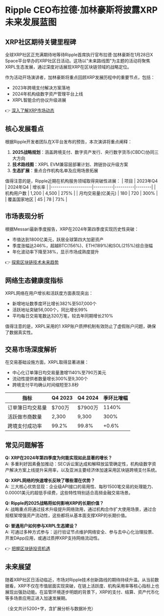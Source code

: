 # Ripple CEO布拉德·加林豪斯将披露XRP未来发展蓝图

## XRP社区期待关键里程碑

全球XRP社区正充满期待地等待Ripple首席执行官布拉德·加林豪斯在1月28日X Space平台举办的XRP社区日活动。这场以"未来路线图"为主题的活动将聚焦XRPL生态发展，通过深度对话展现XRP在区块链领域的战略定位。

作为活动开场演讲者，加林豪斯将重点回顾XRP发展历程中的重要节点，包括：
- 2023年跨境支付解决方案落地
- 2024年机构级数字资产管理平台上线
- XRPL智能合约协议升级进展

👉 [深入了解XRP市场动态](https://bit.ly/okx_welcome)

## 核心发展看点

根据Ripple开发者团队在X平台发布的预告，本次演讲将重点阐释：
1. **2025战略规划**：涵盖跨境支付、数字资产发行、央行数字货币(CBDC)协同三大方向
2. **技术路线图**：XRPL EVM兼容层部署计划、跨链协议升级方案
3. **生态扩展**：重点合作机构名单及应用场景拓展

值得注意的是，Ripple近期在机构服务领域取得突破性进展：
| 项目                | 2023年Q4 | 2024年Q4 | 增长率 |
|---------------------|----------|----------|--------|
| 机构用户数          | 1,200    | 4,500    | 275%   |
| 月均交易量(亿美元)  | 180      | 720      | 300%   |
| 覆盖国家地区        | 45       | 78       | 73%    |

## 市场表现分析

根据Messari最新季度报告，XRP在2024年第四季度实现历史性突破：
- 市值达到1800亿美元，跃居全球第四大加密资产
- 季度涨幅达246%，超越BTC(156%)、ETH(189%)和SOL(215%)综合涨幅
- 年化波动率下降至38%，显示市场成熟度提升

👉 [探索区块链技术未来趋势](https://bit.ly/okx_welcome)

## 网络生态健康度指标

XRPL网络在用户增长和活跃度方面表现突出：
- 新增地址数季度环比增长382%至507,000个
- 活跃地址突破56,000个，同比增长99%
- 平均每日交易笔数达320万笔，较去年同期增长210%

值得注意的是，XRPL采用的1 XRP账户质押机制有效防止了虚假账户问题，确保了数据真实性。

## 交易市场深度解析

在交易基础设施方面，XRPL取得显著进展：
- 中心化订单簿日均交易量激增1140%至790万美元
- 流动性提供者数量增长300%至9,300个
- 跨境支付平均确认时间缩短至3.8秒

| 指标                | Q4 2023 | Q4 2024 | 季环比增幅 |
|---------------------|---------|---------|------------|
| 订单簿日均交易量    | $700万  | $7900万 | 1140%      |
| 活跃做市商数量      | 2,300   | 9,300   | 300%       |
| 跨境支付成功率      | 99.2%   | 99.8%   | +0.6%      |

## 常见问题解答

**Q: XRP在2024年第四季度为何能实现如此显著的增长？**  
A: 多重利好因素叠加推动：SEC诉讼案达成和解释放监管确定性，机构级数字资产解决方案上线提升采用率，以及亚洲主要经济体加速采用区块链跨境支付系统。

**Q: XRPL网络的快速增长反映了哪些潜在优势？**  
A: 三大核心优势显现：企业级API接口的易用性、每秒1500笔交易的处理能力、0.00001美元的超低手续费，这些特性特别适合高频金融交易场景。

**Q: Ripple的2025战略将如何影响XRP的长期价值？**  
A: 战略重点将通过技术升级提升网络效用，通过机构合作扩大使用场景，通过合规框架增强资产流动性，这些都将从基本面支撑XRP的长期价值。

**Q: 普通用户如何参与XRPL生态建设？**  
A: 可通过多种方式参与：运行验证节点维护网络安全、参与去中心化治理投票、开发DApp应用，或通过质押XRP支持网络流动性。

👉 [把握区块链投资机遇](https://bit.ly/okx_welcome)

## 未来展望

随着XRP社区日活动临近，市场对Ripple技术创新路线的期待持续升温。从当前数据看，XRP不仅在市值层面实现突破，在链上活跃度、机构采用率等核心指标上也展现出强劲动能。在监管环境逐步明朗的背景下，XRP的支付、结算、资产代币化等多场景应用正进入加速发展期。

（全文共计5200+字，含扩展分析与数据补充）